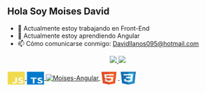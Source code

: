  ## Hola Soy Moises David  

- 🔭 Actualmente estoy trabajando en Front-End
- 🌱 Actualmente estoy aprendiendo Angular
- 📫 Cómo comunicarse conmigo: Davidllanos095@hotmail.com  

<div align="center">
  <a href="https://github.com/Moises-llanos">
  <img height="180em" src="https://github-readme-stats.vercel.app/api?username=Moises-llanos&show_icons=true&theme=dark&include_all_commits=true&count_private=true"/>
  <img height="180em" src="https://github-readme-stats.vercel.app/api/top-langs/?username=Moises-llanos&layout=compact&langs_count=7&theme=dark"/>
</div>
  
  <div style="display: inline_block"><br>
  <img align="center" alt="Moises-Js" height="30" width="40" src="https://raw.githubusercontent.com/devicons/devicon/master/icons/javascript/javascript-plain.svg">
  <img align="center" alt="Moises-Ts" height="30" width="40" src="https://raw.githubusercontent.com/devicons/devicon/master/icons/typescript/typescript-plain.svg">
  <img align="center" alt="Moises-Angular" height="40" width="40" src="https://upload.wikimedia.org/wikipedia/commons/thumb/c/cf/Angular_full_color_logo.svg/240px-Angular_full_color_logo.svg.png">
  <img align="center" alt="Moises-HTML" height="30" width="40" src="https://raw.githubusercontent.com/devicons/devicon/master/icons/html5/html5-original.svg">
  <img align="center" alt="Moises-CSS" height="30" width="40" src="https://raw.githubusercontent.com/devicons/devicon/master/icons/css3/css3-original.svg">
</div>
  
